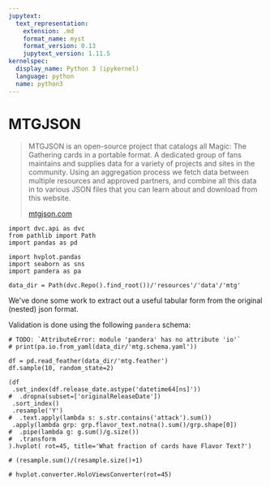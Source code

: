 ```yaml
---
jupytext:
  text_representation:
    extension: .md
    format_name: myst
    format_version: 0.13
    jupytext_version: 1.11.5
kernelspec:
  display_name: Python 3 (ipykernel)
  language: python
  name: python3
---
```


# MTGJSON

> MTGJSON is an open-source project that catalogs all Magic: The Gathering cards in a portable format. A dedicated group of fans maintains and supplies data for a variety of projects and sites in the community. Using an aggregation process we fetch data between multiple resources and approved partners, and combine all this data in to various JSON files that you can learn about and download from this website.
>
> [mtgjson.com](mtgjson.com)

```{code-cell}
import dvc.api as dvc
from pathlib import Path
import pandas as pd

import hvplot.pandas
import seaborn as sns
import pandera as pa

data_dir = Path(dvc.Repo().find_root())/'resources'/'data'/'mtg'
```

We've done some work to extract out a useful tabular form from the original (nested) json format. 

Validation is done using the following `pandera` schema:

```{code-cell}
# TODO: `AttributeError: module 'pandera' has no attribute 'io'`
# print(pa.io.from_yaml(data_dir/'mtg.schema.yaml'))
```

```{code-cell}
df = pd.read_feather(data_dir/'mtg.feather')
df.sample(10, random_state=2)
```

```{code-cell}
(df
 .set_index(df.release_date.astype('datetime64[ns]'))
#  .dropna(subset=['originalReleaseDate'])
 .sort_index()
 .resample('Y')
#  .text.apply(lambda s: s.str.contains('attack').sum())
 .apply(lambda grp: grp.flavor_text.notna().sum()/grp.shape[0])
#  .pipe(lambda g: g.sum()/g.size())
#  .transform
).hvplot( rot=45, title='What fraction of cards have Flavor Text?')

# (resample.sum()/(resample.size()+1)

# hvplot.converter.HoloViewsConverter(rot=45)
```
